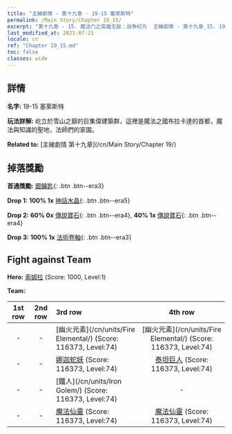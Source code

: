 ```yaml
---
title: "主線劇情 - 第十九章 - 19-15 塞萊斯特"
permalink: /Main Story/Chapter 19_15/
excerpt: "第十九章 - 15. 魔法门之英雄无敌：战争纪元  主線劇情 - 第十九章_15. 19-15 塞萊斯特"
last_modified_at: 2021-07-21
locale: cn
ref: "Chapter 19_15.md"
toc: false
classes: wide
---
```


## 詳情

 **名字:** 19-15 塞萊斯特

 **玩法詳解:** 屹立於雪山之巔的巨集偉建築群，這裡是魔法之國布拉卡達的首都，魔法與知識的聖地，法師們的家園。

 **Related to:** [主線劇情 第十九章](/cn/Main Story/Chapter 19/)

## 掉落獎勵

 **首通獎勵:** [銀鑰匙](/cn/Items/con_693/){: .btn .btn--era3}

 **Drop 1:** **100% 1x** [神話水晶](/cn/Items/mat_66/){: .btn .btn--era5}

 **Drop 2:** **60% 0x** [傳說寶石](/cn/Items/mat_58/){: .btn .btn--era4}, **40% 1x** [傳說寶石](/cn/Items/mat_58/){: .btn .btn--era4}

 **Drop 3:** **100% 1x** [法術卷軸](/cn/Items/con_694/){: .btn .btn--era3}


## Fight against Team
 **Hero:** [索姆拉](/cn/heroes/Solmyr/) (Score: 1000, Level:1)

 **Team:**


  | 1st row | 2nd row | 3rd row | 4th row |
  |:----:|:----:|:----|:----:|
  | - | - | [幽火元素](/cn/units/Fire Elemental/) (Score: 116373, Level:74)  | [幽火元素](/cn/units/Fire Elemental/) (Score: 116373, Level:74)  |
  | - | - | [娜迦蛇妖](/cn/units/Naga/) (Score: 116373, Level:74)  | [泰坦巨人](/cn/units/Giant/) (Score: 116373, Level:74)  |
  | - | - | [鐵人](/cn/units/Iron Golem/) (Score: 116373, Level:74)  | - |
  | - | - | [魔法仙靈](/cn/units/Sprite/) (Score: 116373, Level:74)  | [魔法仙靈](/cn/units/Sprite/) (Score: 116373, Level:74)  |


